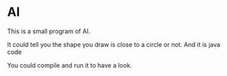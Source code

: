 # AI

This is a small program of AI.

It could tell you the shape you draw is close to a circle or not. And it is java code

You could compile and run it to have a look.
